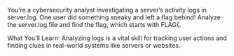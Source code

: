 You’re a cybersecurity analyst investigating a server’s activity logs in server.log. One user did something sneaky and left a flag behind! Analyze the server.log file and find the flag, which starts with FLAG{.

What You’ll Learn: Analyzing logs is a vital skill for tracking user actions and finding clues in real-world systems like servers or websites.
